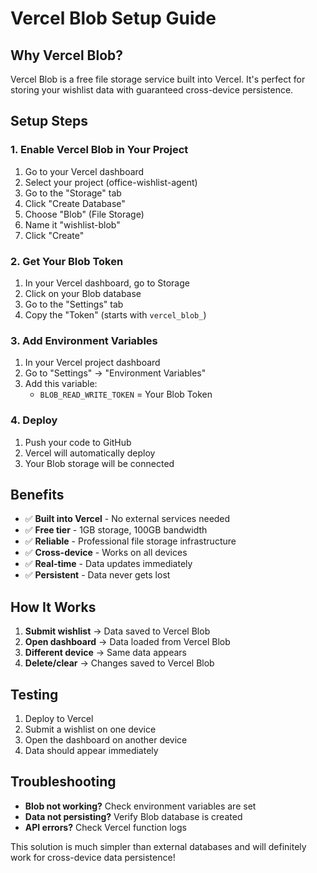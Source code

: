 # Vercel Blob Setup Guide

## Why Vercel Blob?
Vercel Blob is a free file storage service built into Vercel. It's perfect for storing your wishlist data with guaranteed cross-device persistence.

## Setup Steps

### 1. Enable Vercel Blob in Your Project
1. Go to your Vercel dashboard
2. Select your project (office-wishlist-agent)
3. Go to the "Storage" tab
4. Click "Create Database"
5. Choose "Blob" (File Storage)
6. Name it "wishlist-blob"
7. Click "Create"

### 2. Get Your Blob Token
1. In your Vercel dashboard, go to Storage
2. Click on your Blob database
3. Go to the "Settings" tab
4. Copy the "Token" (starts with `vercel_blob_`)

### 3. Add Environment Variables
1. In your Vercel project dashboard
2. Go to "Settings" → "Environment Variables"
3. Add this variable:
   - `BLOB_READ_WRITE_TOKEN` = Your Blob Token

### 4. Deploy
1. Push your code to GitHub
2. Vercel will automatically deploy
3. Your Blob storage will be connected

## Benefits
- ✅ **Built into Vercel** - No external services needed
- ✅ **Free tier** - 1GB storage, 100GB bandwidth
- ✅ **Reliable** - Professional file storage infrastructure
- ✅ **Cross-device** - Works on all devices
- ✅ **Real-time** - Data updates immediately
- ✅ **Persistent** - Data never gets lost

## How It Works
1. **Submit wishlist** → Data saved to Vercel Blob
2. **Open dashboard** → Data loaded from Vercel Blob
3. **Different device** → Same data appears
4. **Delete/clear** → Changes saved to Vercel Blob

## Testing
1. Deploy to Vercel
2. Submit a wishlist on one device
3. Open the dashboard on another device
4. Data should appear immediately

## Troubleshooting
- **Blob not working?** Check environment variables are set
- **Data not persisting?** Verify Blob database is created
- **API errors?** Check Vercel function logs

This solution is much simpler than external databases and will definitely work for cross-device data persistence!
